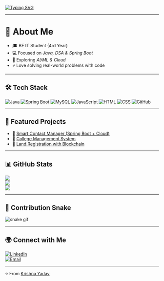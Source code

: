 <!-- Typing SVG Banner -->
[![Typing SVG](https://readme-typing-svg.herokuapp.com?font=Fira+Code&size=24&pause=1000&color=00F700&center=true&vCenter=true&width=600&lines=Hey+👋,+I'm+Krishna+Yadav;Java+Developer+%7C+Spring+Boot+%7C+DSA+Enthusiast;Love+to+Build+Scalable+Web+Apps)](https://git.io/typing-svg)

---

# 🚀 About Me
- 🎓 BE IT Student (4rd Year)  
- 💻 Focused on *Java, DSA & Spring Boot*  
- 🌱 Exploring *AI/ML & Cloud*  
- ⚡ Love solving real-world problems with code  

---

## 🛠️ Tech Stack
![Java](https://img.shields.io/badge/Java-ED8B00?style=for-the-badge&logo=openjdk&logoColor=white)
![Spring Boot](https://img.shields.io/badge/Spring%20Boot-6DB33F?style=for-the-badge&logo=springboot&logoColor=white)
![MySQL](https://img.shields.io/badge/MySQL-005C84?style=for-the-badge&logo=mysql&logoColor=white)
![JavaScript](https://img.shields.io/badge/JavaScript-F7DF1E?style=for-the-badge&logo=javascript&logoColor=black)
![HTML](https://img.shields.io/badge/HTML5-E34F26?style=for-the-badge&logo=html5&logoColor=white)
![CSS](https://img.shields.io/badge/CSS3-1572B6?style=for-the-badge&logo=css3&logoColor=white)
![GitHub](https://img.shields.io/badge/GitHub-181717?style=for-the-badge&logo=github&logoColor=white)

---

## 📌 Featured Projects
- 🔗 [Smart Contact Manager (Spring Boot + Cloud)](https://github.com/Krishnayadav1908/Smart-Contact-Manager)  
- 🔗 [College Management System](https://github.com/Krishnayadav1908/College-Management-System)  
- 🔗 [Land Registration with Blockchain](https://github.com/Krishnayadav1908/Land-Registration-Blockchain)  

---

## 📊 GitHub Stats
![](https://github-readme-stats.vercel.app/api?username=Krishnayadav1908&show_icons=true&theme=tokyonight)  
![](https://github-readme-streak-stats.herokuapp.com/?user=Krishnayadav1908&theme=tokyonight)  
![](https://github-readme-stats.vercel.app/api/top-langs/?username=Krishnayadav1908&layout=compact&theme=tokyonight)  

---

## 🐍 Contribution Snake
![snake gif](https://github.com/Krishnayadav1908/Krishnayadav1908/blob/output/github-contribution-grid-snake.svg)

---

## 🌍 Connect with Me
[![LinkedIn](https://img.shields.io/badge/LinkedIn-blue?style=for-the-badge&logo=linkedin)](https://www.linkedin.com/)  
[![Email](https://img.shields.io/badge/Email-D14836?style=for-the-badge&logo=gmail&logoColor=white)](mailto:yourmail@gmail.com)  

---

⭐️ From [Krishna Yadav](https://github.com/Krishnayadav1908)
